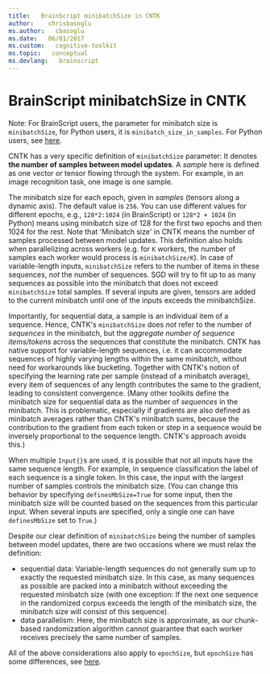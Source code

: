 ```yaml
---
title:   BrainScript minibatchSize in CNTK
author:    chrisbasoglu
ms.author:   cbasoglu
ms.date:   06/01/2017
ms.custom:   cognitive-toolkit
ms.topic:   conceptual
ms.devlang:   brainscript
---
```


# BrainScript minibatchSize in CNTK

Note: For BrainScript users, the parameter for minibatch size is `minibatchSize`, for Python users, it is `minibatch_size_in_samples`.  For Python users, see [here](./Interpreting-epoch_size-and-minibatch_size_in_samples-and-MinibatchSource.next_minibatch-in-CNTK.md).

CNTK has a very specific definition of `minibatchSize` parameter: It denotes **the number of samples between model updates**.
A *sample* here is defined as one vector or tensor flowing through the system.
For example, in an image recognition task, one image is one sample.

The minibatch size for each epoch, given in *samples* (tensors along a dynamic axis). The default value is `256`. You can use different values for different epochs, e.g., `128*2:1024` (in BrainScript) or `128*2 + 1024` (in Python) means using minibatch size of 128 for the first two epochs and then 1024 for the rest.
Note that 'Minibatch size' in CNTK means the number of samples processed between model updates. This definition also holds when parallelizing across workers (e.g. for `K` workers, 
the number of samples each worker would process is `minibatchSize/K`).
In case of variable-length inputs, `minibatchSize` refers to the number of items in these sequences,
*not* the number of sequences.
SGD will try to fit up to as many sequences as possible into the minibatch that does not exceed `minibatchSize` total samples.
If several inputs are given, tensors are added to the current minibatch until one of the inputs exceeds the minibatchSize.


Importantly, for sequential data, a sample is an individual item of a sequence.
Hence, CNTK's `minibatchSize` does *not* refer to the
number of *sequences* in the minibatch,
but the *aggregate number of sequence items/tokens* across the sequences that constitute the minibatch.
CNTK has native support for variable-length sequences, i.e. it can accommodate
sequences of highly varying lengths within the same minibatch, without need for workarounds like bucketing.
Together with CNTK's notion of specifying the learning rate per sample (instead of a minibatch average),
every item of sequences of any length contributes the same to the gradient,
leading to consistent convergence.
(Many other toolkits define the minibatch size for sequential data as the number of *sequences*
in the minibatch.
This is problematic, especially if gradients are also defined as minibatch averages rather than
CNTK's minibatch sums, because the contribution to the gradient from each token or step in a sequence
would be inversely proportional to the sequence length. CNTK's approach avoids this.)

When multiple `Input{}`s are used, it is possible that not all inputs have the same sequence length.
For example, in sequence classification the label of each sequence is a single token.
In this case, the input with the largest number of samples controls the minibatch size. (You can change this behavior by specifying `definesMbSize=True` for some input, then the minibatch size will be counted based on the sequences from this particular input. When several inputs are specified, only a single one can have `definesMbSize` set to `True`.)

Despite our clear definition of `minibatchSize` being the number of samples between model updates,
there are two occasions where we must relax the definition:
* sequential data: Variable-length sequences do not generally sum up to exactly the requested
minibatch size. In this case, as many sequences as possible are packed into a minibatch without exceeding the requested
minibatch size (with one exception: If the next one sequence in the randomized corpus exceeds the
length of the minibatch size, the minibatch size will consist of this sequence).
* data parallelism: Here, the minibatch size is approximate, as our chunk-based randomization algorithm cannot guarantee
that each worker receives precisely the same number of samples.

All of the above considerations also apply to `epochSize`, but `epochSize` has some differences, see [here](./BrainScript-epochSize-and-Python-epoch_size-in-CNTK.md).

